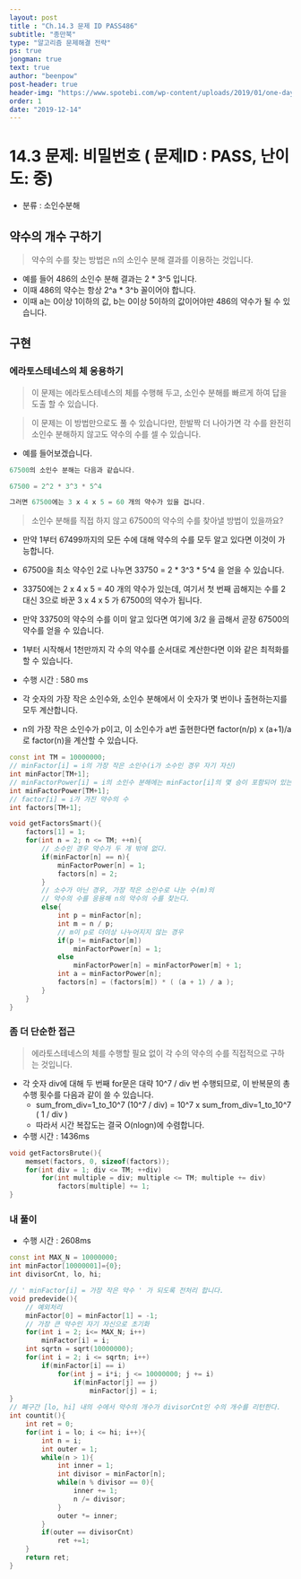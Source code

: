 ```yaml
---
layout: post
title : "Ch.14.3 문제 ID PASS486"
subtitle: "종만북"
type: "알고리즘 문제해결 전략"
ps: true
jongman: true
text: true
author: "beenpow"
post-header: true
header-img: "https://www.spotebi.com/wp-content/uploads/2019/01/one-day-day-one-workout-motivation-spotebi.jpg"
order: 1
date: "2019-12-14"
---
```


# 14.3 문제: 비밀번호 ( 문제ID : PASS, 난이도: 중)
[algo]: <https://algospot.com/judge/problem/read/PASS486>

- 분류 : 소인수분해

## 약수의 개수 구하기

> 약수의 수를 찾는 방법은 n의 소인수 분해 결과를 이용하는 것입니다.
- 예를 들어 486의 소인수 분해 결과는 2 * 3^5 입니다.
- 이때 486의 약수는 항상 2^a * 3^b 꼴이어야 합니다.
- 이때 a는 0이상 1이하의 값, b는 0이상 5이하의 값이어야만 486의 약수가 될 수 있습니다.

## 구현

### 에라토스테네스의 체 응용하기

> 이 문제는 에라토스테네스의 체를 수행해 두고, 소인수 분해를 빠르게 하여 답을 도출 할 수 있습니다.

> 이 문제는 이 방법만으로도 풀 수 있습니다만, 한발짝 더 나아가면 각 수를 완전히 소인수 분해하지
> 않고도 약수의 수를 셀 수 있습니다.

- 예를 들어보겠습니다.

```cpp
67500의 소인수 분해는 다음과 같습니다.

67500 = 2^2 * 3^3 * 5^4

그러면 67500에는 3 x 4 x 5 = 60 개의 약수가 있을 겁니다.
```

> 소인수 분해를 직접 하지 않고 67500의 약수의 수를 찾아낼 방법이 있을까요?

- 만약 1부터 67499까지의 모든 수에 대해 약수의 수를 모두 알고 있다면 이것이 가능합니다.
- 67500을 최소 약수인 2로 나누면 33750 = 2 * 3^3 * 5^4 을 얻을 수 있습니다.
- 33750에는 2 x 4 x 5 = 40 개의 약수가 있는데, 여기서 첫 번째 곱해지는 수를 2 대신 3으로 바꾼 3 x 4
  x 5 가 67500의 약수가 됩니다.
- 만약 33750의 약수의 수를 이미 알고 있다면 여기에 3/2 을 곱해서 곧장 67500의 약수를 얻을 수
  있습니다.
- 1부터 시작해서 1천만까지 각 수의 약수를 순서대로 계산한다면 이와 같은 최적화를 할 수 있습니다.

- 수행 시간 : 580 ms
- 각 숫자의 가장 작은 소인수와, 소인수 분해에서 이 숫자가 몇 번이나 출현하는지를 모두 계산합니다.
- n의 가장 작은 소인수가 p이고, 이 소인수가 a번 출현한다면 factor(n/p) x (a+1)/a 로 factor(n)을
  계산할 수 있습니다.

```cpp
const int TM = 10000000;
// minFactor[i] = i의 가장 작은 소인수(i가 소수인 경우 자기 자신)
int minFactor[TM+1];
// minFactorPower[i] = i의 소인수 분해에는 minFactor[i]의 몇 승이 포함되어 있는가?
int minFactorPower[TM+1];
// factor[i] = i가 가진 약수의 수
int factors[TM+1];

void getFactorsSmart(){
    factors[1] = 1;
    for(int n = 2; n <= TM; ++n){
        // 소수인 경우 약수가 두 개 밖에 없다.
        if(minFactor[n] == n){
            minFactorPower[n] = 1;
            factors[n] = 2;
        }
        // 소수가 아닌 경우, 가장 작은 소인수로 나눈 수(m)의
        // 약수의 수를 응용해 n의 약수의 수를 찾는다.
        else{
            int p = minFactor[n];
            int m = n / p;
            // m이 p로 더이상 나누어지지 않는 경우
            if(p != minFactor[m])
                minFactorPower[n] = 1;
            else
                minFactorPower[n] = minFactorPower[m] + 1;
            int a = minFactorPower[n];
            factors[n] = (factors[m]) * ( (a + 1) / a );
        }
    }
}

```


### 좀 더 단순한 접근

> 에라토스테네스의 체를 수행할 필요 없이 각 수의 약수의 수를 직접적으로 구하는 것입니다.
- 각 숫자 div에 대해 두 번째 for문은 대략 10^7 / div 번 수행되므로, 이 반복문의 총 수행 횟수를
  다음과 같이 쓸 수 있습니다.
  - sum_from_div=1_to_10^7 (10^7 / div) = 10^7 x sum_from_div=1_to_10^7 ( 1 / div )
  - 따라서 시간 복잡도는 결국 O(nlogn)에 수렴합니다.
- 수행 시간 : 1436ms

```cpp
void getFactorsBrute(){
    memset(factors, 0, sizeof(factors));
    for(int div = 1; div <= TM; ++div)
        for(int multiple = div; multiple <= TM; multiple += div)
            factors[multiple] += 1;
}
```

### 내 풀이

- 수행 시간 : 2608ms

```cpp
const int MAX_N = 10000000;
int minFactor[10000001]={0};
int divisorCnt, lo, hi;

// ' minFactor[i] = 가장 작은 약수 ' 가 되도록 전처리 합니다.
void predevide(){
    // 예외처리
    minFactor[0] = minFactor[1] = -1;
    // 가장 큰 약수인 자기 자신으로 초기화
    for(int i = 2; i<= MAX_N; i++)
        minFactor[i] = i;
    int sqrtn = sqrt(10000000);
    for(int i = 2; i <= sqrtn; i++)
        if(minFactor[i] == i)
            for(int j = i*i; j <= 10000000; j += i)
                if(minFactor[j] == j)
                    minFactor[j] = i;
}
// 폐구간 [lo, hi] 내의 수에서 약수의 개수가 divisorCnt인 수의 개수를 리턴한다.
int countit(){
    int ret = 0;
    for(int i = lo; i <= hi; i++){
        int n = i;
        int outer = 1;
        while(n > 1){
            int inner = 1;
            int divisor = minFactor[n];
            while(n % divisor == 0){
                inner += 1;
                n /= divisor;
            }
            outer *= inner;
        }
        if(outer == divisorCnt)
            ret +=1;
    }
    return ret;
}
```
